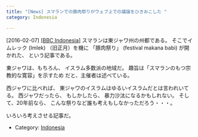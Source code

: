 ```yaml
---
title: "[News] スマランでの豚肉祭りがウェブ上での議論をひきおこした "
category: Indonesia

---
```


[2016-02-07] [[BBC Indonesia]](http://bbc.in/1T1ROwa)  スマランは東ジャワ州の州都である。
そこでイムレック (Imlek) （旧正月）を機に
「豚肉祭り」 (festival makana babi) が開かれた、
という記事である。

 東ジャワは、もちろん、
イスラム多数派の地域だ。
 趣旨は「スマランのもつ宗教的な寛容」を示すため
だと、主催者は述べている。

西ジャワに比べれば、
東ジャワのイスラムはゆるいイスラムだとは言われいてる。
西ジャワだったら、
もしかしたら、
暴力沙汰になるかもしれない。
そして、20年前なら、
こんな祭りなど誰も考えもしなかっただろう・・・。

 いろいろ考えさせる記事だ。

- Category: [Indonesia](https://merapano.github.io/categories.html#Indonesia)

